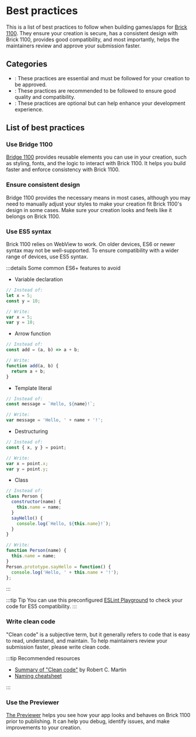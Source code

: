 # Best practices

This is a list of best practices to follow when building games/apps for [Brick 1100](../about.md). They ensure your creation is secure, has a consistent design with Brick 1100, provides good compatibility, and most importantly, helps the maintainers review and approve your submission faster.

## Categories

- <Badge text="Essential" type="danger" />: These practices are essential and must be followed for your creation to be approved.
- <Badge text="Recommended" type="tip" />: These practices are recommended to be followed to ensure good quality and compatibility.
- <Badge text="Optional" type="info" />: These practices are optional but can help enhance your development experience.

## List of best practices

### Use Bridge 1100 <Badge text="Essential" type="danger" />

[Bridge 1100](../builders.md#bridge-1100) provides reusable elements you can use in your creation, such as styling, fonts, and the logic to interact with Brick 1100. It helps you build faster and enforce consistency with Brick 1100.

### Ensure consistent design <Badge text="Essential" type="danger" />

Bridge 1100 provides the necessary means in most cases, although you may need to manually adjust your styles to make your creation fit Brick 1100's design in some cases. Make sure your creation looks and feels like it belongs on Brick 1100.

### Use ES5 syntax <Badge text="Recommended" type="tip" />

Brick 1100 relies on WebView to work. On older devices, ES6 or newer syntax may not be well-supported. To ensure compatibility with a wider range of devices, use ES5 syntax.

:::details Some common ES6+ features to avoid

- Variable declaration

```js
// Instead of:
let x = 5;
const y = 10;

// Write:
var x = 5;
var y = 10;
```

- Arrow function

```js
// Instead of:
const add = (a, b) => a + b;

// Write:
function add(a, b) {
  return a + b;
}
```

- Template literal

```js
// Instead of:
const message = `Hello, ${name}!`;

// Write:
var message = 'Hello, ' + name + '!';
```

- Destructuring

```js
// Instead of:
const { x, y } = point;

// Write:
var x = point.x;
var y = point.y;
```

- Class

```js
// Instead of:
class Person {
  constructor(name) {
    this.name = name;
  }
  sayHello() {
    console.log(`Hello, ${this.name}!`);
  }
}

// Write:
function Person(name) {
  this.name = name;
}
Person.prototype.sayHello = function() {
  console.log('Hello, ' + this.name + '!');
};
```

:::

:::tip Tip
You can use this preconfigured [ESLint Playground](https://eslint.org/play/#eyJ0ZXh0IjoiLyogZXNsaW50IHF1b3RlczogW1wiZXJyb3JcIiwgXCJkb3VibGVcIl0gKi9cbmNvbnN0IGEgPSAnYic7Iiwib3B0aW9ucyI6eyJlbnYiOnt9LCJwYXJzZXJPcHRpb25zIjp7ImVjbWFGZWF0dXJlcyI6e30sImVjbWFWZXJzaW9uIjo1LCJzb3VyY2VUeXBlIjoic2NyaXB0In0sInJ1bGVzIjp7fX19) to check your code for ES5 compatibility.
:::

### Write clean code <Badge text="Recommended" type="tip" />

"Clean code" is a subjective term, but it generally refers to code that is easy to read, understand, and maintain. To help maintainers review your submission faster, please write clean code.

:::tip Recommended resources

- [Summary of "Clean code"](https://gist.github.com/wojteklu/73c6914cc446146b8b533c0988cf8d29) by Robert C. Martin
- [Naming cheatsheet](https://github.com/kettanaito/naming-cheatsheet)

:::

### Use the Previewer <Badge text="Optional" type="info" />

[The Previewer](./using-previewer.md) helps you see how your app looks and behaves on Brick 1100 prior to publishing. It can help you debug, identify issues, and make improvements to your creation.
